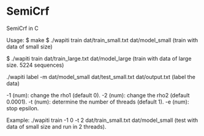 # SemiCrf
SemiCrf in C

Usage:
$ make 
$ ./wapiti train dat/train_small.txt dat/model_small   (train with data of small size)

$ ./wapiti train dat/train_large.txt dat/model_large  (train with data of large size. 5224 sequences)

./wapiti label -m dat/model_small dat/test_small.txt dat/output.txt
(label the data)

-1 (num): change the rho1 (default 0).
-2 (num): change the rho2 (default 0.0001).
-t (num): determine the number of threads (default 1).
-e (num): stop epsilon.

Example:
./wapiti train -1 0 -t 2 dat/train_small.txt dat/model_small (test with data of small size and run in 2 threads).

